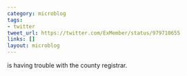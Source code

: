 ```yaml
---
category: microblog
tags:
- twitter
tweet_url: https://twitter.com/ExMember/status/979710655
links: []
layout: microblog
---
```

is having trouble with the county registrar.
